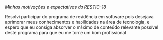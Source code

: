 *Minhas motivações e expectativas da RESTIC-18*

Resolvi participar do programa de residência em software pois
desejava aprimorar meus conhecimentos e habilidades na área de
tecnologia, e espero que eu consiga absorver o máximo de 
conteúdo relevante possível deste programa para que eu me 
torne um bom profissional
